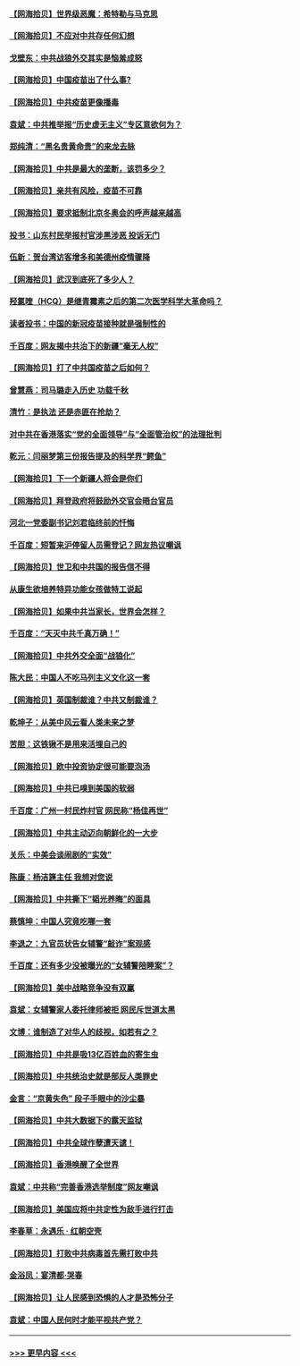 #### [【网海拾贝】世界级恶魔：希特勒与马克思](../pages/nsc993/n12884062.md?t=04161952) 
#### [【网海拾贝】不应对中共存任何幻想](../pages/nsc993/n12881460.md?t=04161952) 
#### [戈壁东：中共战狼外交其实是恼羞成怒](../pages/nsc993/n12880392.md?t=04161952) 
#### [【网海拾贝】中国疫苗出了什么事?](../pages/nsc993/n12879124.md?t=04161952) 
#### [【网海拾贝】中共疫苗更像播毒](../pages/nsc993/n12876631.md?t=04161952) 
#### [袁斌：中共推举报“历史虚无主义”专区意欲何为？](../pages/nsc993/n12876530.md?t=04161952) 
#### [郑纯清：“黑名贵黄命贵”的来龙去脉](../pages/nsc993/n12875589.md?t=04161952) 
#### [【网海拾贝】中共是最大的垄断，该罚多少？](../pages/nsc993/n12874006.md?t=04161952) 
#### [【网海拾贝】亲共有风险，疫苗不可靠](../pages/nsc993/n12872224.md?t=04161952) 
#### [【网海拾贝】要求抵制北京冬奥会的呼声越来越高](../pages/nsc993/n12868962.md?t=04161952) 
#### [投书：山东村民举报村官涉黑涉恶 投诉无门](../pages/nsc993/n12869726.md?t=04161952) 
#### [伍新：贺台湾访客增多和美德州疫情骤降](../pages/nsc993/n12865651.md?t=04161952) 
#### [【网海拾贝】武汉到底死了多少人？](../pages/nsc993/n12863707.md?t=04161952) 
#### [羟氯喹（HCQ）是继青霉素之后的第二次医学科学大革命吗？](../pages/nsc993/n12638564.md?t=04161952) 
#### [读者投书：中国的新冠疫苗接种就是强制性的](../pages/nsc993/n12859932.md?t=04161952) 
#### [千百度：网友揭中共治下的新疆“毫无人权”](../pages/nsc993/n12858385.md?t=04161952) 
#### [【网海拾贝】打了中共国疫苗之后如何？](../pages/nsc993/n12857866.md?t=04161952) 
#### [曾慧燕：司马璐走入历史 功载千秋](../pages/nsc993/n12856996.md?t=04161952) 
#### [清竹：是执法 还是赤匪在抢劫？](../pages/nsc993/n12856952.md?t=04161952) 
#### [对中共在香港落实“党的全面领导”与“全面管治权”的法理批判](../pages/nsc993/n12856929.md?t=04161952) 
#### [乾元：闫丽梦第三份报告提及的科学界“鳄鱼”](../pages/nsc993/n12855985.md?t=04161952) 
#### [【网海拾贝】下一个新疆人将会是你们](../pages/nsc993/n12855864.md?t=04161952) 
#### [【网海拾贝】拜登政府将鼓励外交官会晤台官员](../pages/nsc993/n12853615.md?t=04161952) 
#### [河北一党委副书记刘君临终前的忏悔](../pages/nsc993/n12849420.md?t=04161952) 
#### [千百度：短暂来沪停留人员需登记？网友热议嘲讽](../pages/nsc993/n12853497.md?t=04161952) 
#### [【网海拾贝】世卫和中共国的报告信不得](../pages/nsc993/n12850902.md?t=04161952) 
#### [从康生欲培养特异功能女孩做特工说起](../pages/nsc993/n12849289.md?t=04161952) 
#### [【网海拾贝】如果中共当家长，世界会怎样？](../pages/nsc993/n12848436.md?t=04161952) 
#### [千百度：“天灭中共千真万确！”](../pages/nsc993/n12845659.md?t=04161952) 
#### [【网海拾贝】中共外交全面“战狼化”](../pages/nsc993/n12845607.md?t=04161952) 
#### [陈大民：中国人不吃马列主义文化这一套](../pages/nsc993/n12842496.md?t=04161952) 
#### [【网海拾贝】英国制裁谁？中共又制裁谁？](../pages/nsc993/n12840909.md?t=04161952) 
#### [乾坤子：从美中风云看人类未来之梦](../pages/nsc993/n12840590.md?t=04161952) 
#### [苦胆：这铁锹不是用来活埋自己的](../pages/nsc993/n12839512.md?t=04161952) 
#### [【网海拾贝】欧中投资协定很可能要泡汤](../pages/nsc993/n12835122.md?t=04161952) 
#### [【网海拾贝】中共已嗅到美国的软弱](../pages/nsc993/n12832411.md?t=04161952) 
#### [千百度：广州一村民炸村官 网民称“杨佳再世”](../pages/nsc993/n12832380.md?t=04161952) 
#### [【网海拾贝】中共主动迈向朝鲜化的一大步](../pages/nsc993/n12829887.md?t=04161952) 
#### [关乐：中美会谈闹剧的“实效”](../pages/nsc993/n12826698.md?t=04161952) 
#### [陈康：杨洁篪主任  我想对您说](../pages/nsc993/n12826609.md?t=04161952) 
#### [【网海拾贝】中共撕下“韬光养晦”的面具](../pages/nsc993/n12826459.md?t=04161952) 
#### [蔡慎坤：中国人究竟吃哪一套](../pages/nsc993/n12826010.md?t=04161952) 
#### [李退之：九官员状告女辅警“敲诈”案观感](../pages/nsc993/n12823984.md?t=04161952) 
#### [千百度：还有多少没被曝光的“女辅警陪睡案”？](../pages/nsc993/n12822136.md?t=04161952) 
#### [【网海拾贝】美中战略竞争没有双赢](../pages/nsc993/n12822105.md?t=04161952) 
#### [袁斌：女辅警家人委托律师被拒 网民斥世道太黑](../pages/nsc993/n12822004.md?t=04161952) 
#### [文博：谁制造了对华人的歧视，如若有之？](../pages/nsc993/n12821635.md?t=04161952) 
#### [【网海拾贝】中共是吸13亿百姓血的寄生虫](../pages/nsc993/n12819191.md?t=04161952) 
#### [【网海拾贝】中共统治史就是部反人类罪史](../pages/nsc993/n12816738.md?t=04161952) 
#### [金言：“京黄失色” 段子手眼中的沙尘暴](../pages/nsc993/n12815700.md?t=04161952) 
#### [【网海拾贝】中共大数据下的露天监狱](../pages/nsc993/n12811075.md?t=04161952) 
#### [【网海拾贝】中共全球作孽遭天谴！](../pages/nsc993/n12810258.md?t=04161952) 
#### [【网海拾贝】香港唤醒了全世界](../pages/nsc993/n12809100.md?t=04161952) 
#### [袁斌：中共称“完善香港选举制度”网友嘲讽](../pages/nsc993/n12808994.md?t=04161952) 
#### [【网海拾贝】美国应将中共定性为敌手进行打击](../pages/nsc993/n12806870.md?t=04161952) 
#### [李春草：永遇乐 · 红朝空壳](../pages/nsc993/n12805365.md?t=04161952) 
#### [【网海拾贝】打败中共病毒首先需打败中共](../pages/nsc993/n12803930.md?t=04161952) 
#### [金浴凤：宴清都‧哭春](../pages/nsc993/n12801601.md?t=04161952) 
#### [【网海拾贝】让人民感到恐惧的人才是恐怖分子](../pages/nsc993/n12799347.md?t=04161952) 
#### [袁斌：中国人民何时才能平视共产党？](../pages/nsc993/n12799306.md?t=04161952) 

----
#### [ >>> 更早内容 <<< ](../indexes/nsc993-earlier.md)
